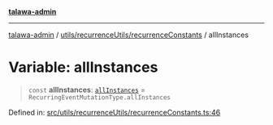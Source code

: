 [**talawa-admin**](../../../../README.md)

***

[talawa-admin](../../../../README.md) / [utils/recurrenceUtils/recurrenceConstants](../README.md) / allInstances

# Variable: allInstances

> `const` **allInstances**: [`allInstances`](../../recurrenceTypes/enumerations/RecurringEventMutationType.md#allinstances) = `RecurringEventMutationType.allInstances`

Defined in: [src/utils/recurrenceUtils/recurrenceConstants.ts:46](https://github.com/bint-Eve/talawa-admin/blob/bb9ac170c0ec806cc5423650a66bbe110c3af5d9/src/utils/recurrenceUtils/recurrenceConstants.ts#L46)
